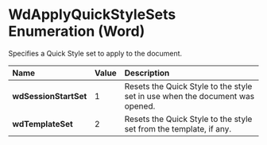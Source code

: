 
# WdApplyQuickStyleSets Enumeration (Word)

Specifies a Quick Style set to apply to the document.



|**Name**|**Value**|**Description**|
|:-----|:-----|:-----|
|**wdSessionStartSet**|1|Resets the Quick Style to the style set in use when the document was opened.|
|**wdTemplateSet**|2|Resets the Quick Style to the style set from the template, if any.|
